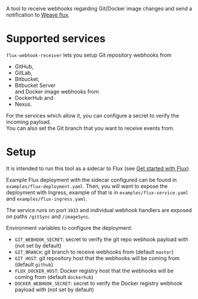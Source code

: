A tool to receive webhooks regarding Git/Docker image changes and send a notification to [Weave flux](https://github.com/weaveworks/flux).

# Supported services  

`flux-webhook-receiver` lets you setup Git repository webhooks from
 * GitHub,
 * GitLab,
 * Bitbucket,
 * Bitbucket Server  
and Docker image webhooks from
 * DockerHub and
 * Nexus.

For the services which allow it, you can configure a secret to verify the incoming payload.  
You can also set the Git branch that you want to receive events from.  

# Setup

It is intended to run this tool as a sidecar to Flux (see [Get started with Flux](https://docs.fluxcd.io/en/latest/tutorials/get-started.html)).

Example Flux deployment with the sidecar configured can be found in `examples/flux-deployment.yaml`. 
Then, you will want to expose the deployment with Ingress, example of that is in `examples/flux-service.yaml` and `examples/flux-ingress.yaml`.  

The service runs on port `3033` and individual webhook handlers are exposed on paths `/gitSync` and `/imageSync`.

Environment variables to configure the deployment:

  * `GIT_WEBHOOK_SECRET`: secret to verify the git repo webhook payload with (not set by default) 
  * `GIT_BRANCH`: git branch to receive webhooks from (default `master`)
  * `GIT_HOST`: git repository host that the webhooks will be coming from (default `github`) 
  * `FLUX_DOCKER_HOST`: Docker registry host that the webhooks will be coming from (default `dockerhub`) 
  * `DOCKER_WEBHOOK_SECRET`: secret to verify the Docker registry webhook payload with (not set by default)
